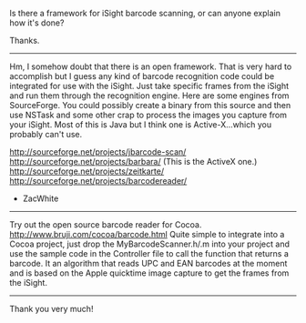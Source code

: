 Is there a framework for iSight barcode scanning, or can anyone explain how it's done?

Thanks.

----

Hm, I somehow doubt that there is an open framework. That is very hard to accomplish but I guess any kind of barcode recognition code could be integrated for use with the iSight. Just take specific frames from the iSight and run them through the recognition engine. Here are some engines from SourceForge. You could possibly create a binary from this source and then use NSTask and some other crap to process the images you capture from your iSight. Most of this is Java but I think one is Active-X...which you probably can't use.

http://sourceforge.net/projects/jbarcode-scan/
http://sourceforge.net/projects/barbara/ (This is the ActiveX one.)
http://sourceforge.net/projects/zeitkarte/
http://sourceforge.net/projects/barcodereader/

- ZacWhite

----

Try out the open source barcode reader for Cocoa. http://www.bruji.com/cocoa/barcode.html  Quite simple to integrate into a Cocoa project, just drop the MyBarcodeScanner.h/.m into your project and use the sample code in the Controller file to call the function that returns a barcode.  It an algorithm that reads UPC and EAN barcodes at the moment and is based on the Apple quicktime image capture to get the frames from the iSight.

----

Thank you very much!

